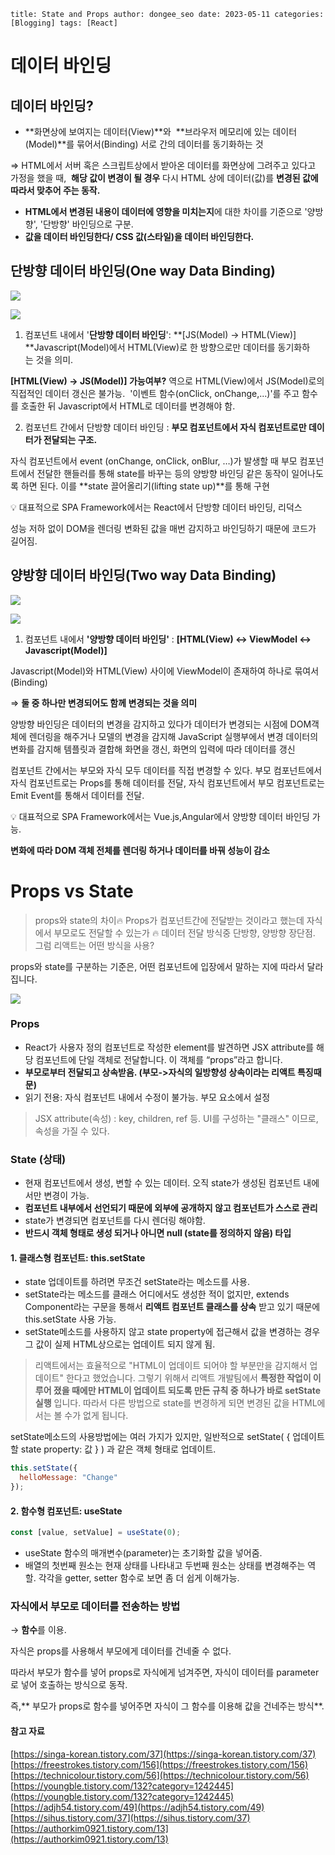 `title: State and Props author: dongee_seo date: 2023-05-11 categories: [Blogging] tags: [React]`

# 데이터 바인딩

## 데이터 바인딩?

- **화면상에 보여지는 데이터(View)**와 
  **브라우저 메모리에 있는 데이터(Model)**를 묶어서(Binding)
  서로 간의 데이터를 동기화하는 것

=> HTML에서 서버 혹은 스크립트상에서 받아온 데이터를 화면상에 그려주고 있다고 가정을 했을 때, 
**해당 값이 변경이 될 경우** 다시 HTML 상에 데이터(값)를 **변경된 값에 따라서 맞추어 주는 동작.**

- **HTML에서 변경된 내용이 데이터에 영향을 미치는지**에 대한 차이를 기준으로 '양방향', '단방향' 바인딩으로 구분.
- **값을 데이터 바인딩한다/ CSS 값(스타일)을 데이터 바인딩한다.**

## 단방향 데이터 바인딩(One way Data Binding)

![](https://velog.velcdn.com/images/seod0209/post/2254e132-dac3-48ec-8e21-f669a3902cd4/image.gif)

![](https://velog.velcdn.com/images/seod0209/post/264870d8-e88e-4c11-b699-3f3ab5da9972/image.png)

1. 컴포넌트 내에서 '**단방향 데이터 바인딩**': **[JS(Model) -> HTML(View)]
   **Javascript(Model)에서 HTML(View)로 한 방향으로만 데이터를 동기화하는 것을 의미.

**[HTML(View) -> JS(Model)] 가능여부?**
역으로 HTML(View)에서 JS(Model)로의 직접적인 데이터 갱신은 불가능.
 '이벤트 함수(onClick, onChange,...)'를 주고 함수를 호출한 뒤 Javascript에서 HTML로 데이터를 변경해야 함.

2. 컴포넌트 간에서 단방향 데이터 바인딩
   : **부모 컴포넌트에서 자식 컴포넌트로만 데이터가 전달되는 구조.**

자식 컴포넌트에서 event (onChange, onClick, onBlur, …)가 발생할 때
부모 컴포넌트에서 전달한 핸들러를 통해 state를 바꾸는 등의 양방향 바인딩 같은 동작이 일어나도록 하면 된다. 이를 **state 끌어올리기(lifting state up)**를 통해 구현

💡 대표적으로 SPA Framework에서는 React에서 단방향 데이터 바인딩, 리덕스

성능 저하 없이 DOM을 렌더링
변화된 값을 매번 감지하고 바인딩하기 때문에 코드가 길어짐.

## 양방향 데이터 바인딩(Two way Data Binding)

![](https://velog.velcdn.com/images/seod0209/post/a7e18e87-88fb-40dd-88db-d773332ea834/image.gif)

![](https://velog.velcdn.com/images/seod0209/post/081bdf7c-681e-426a-be33-83d432372cca/image.png)

1. 컴포넌트 내에서 **'양방향 데이터 바인딩'**
   : **[HTML(View) <-> ViewModel <-> Javascript(Model)]**

Javascript(Model)와 HTML(View) 사이에 ViewModel이 존재하여 하나로 묶여서(Binding)

⇒ **둘 중 하나만 변경되어도 함께 변경되는 것을 의미**

양방향 바인딩은 데이터의 변경을 감지하고 있다가 데이터가 변경되는 시점에 DOM객체에 렌더링을 해주거나 모델의 변경을 감지해 JavaScript 실행부에서 변경
데이터의 변화를 감지해 템플릿과 결합해 화면을 갱신, 화면의 입력에 따라 데이터를 갱신

컴포넌트 간에서는 부모와 자식 모두 데이터를 직접 변경할 수 있다.
부모 컴포넌트에서 자식 컴포넌트로는 Props를 통해 데이터를 전달,
자식 컴포넌트에서 부모 컴포넌트로는 Emit Event를 통해서 데이터를 전달.

💡 대표적으로 SPA Framework에서는 Vue.js,Angular에서 양방향 데이터 바인딩 가능.

**변화에 따라 DOM 객체 전체를 렌더링 하거나 데이터를 바꿔 성능이 감소**

# Props vs State

> props와 state의 차이🔥
> Props가 컴포넌트간에 전달받는 것이라고 했는데 자식에서 부모로도 전달할 수 있는가 🔥
> 데이터 전달 방식중 단방향, 양방향 장단점. 그럼 리액트는 어떤 방식을 사용?

props와 state를 구분하는 기준은, 어떤 컴포넌트에 입장에서 말하는 지에 따라서 달라집니다.

![](https://velog.velcdn.com/images/seod0209/post/1590a972-3f04-4e05-b956-9f13b5be56a4/image.png)

### **Props**

- React가 사용자 정의 컴포넌트로 작성한 element를 발견하면 JSX attribute를 해당 컴포넌트에 단일 객체로 전달합니다. 이 객체를 “props”라고 합니다.
- **부모로부터 전달되고 상속받음.
  (부모->자식의 일방향성 상속이라는 리액트 특징때문)**
- 읽기 전용: 자식 컴포넌트 내에서 수정이 불가능. 부모 요소에서 설정

> JSX attribute(속성)
> : key, children, ref 등. UI를 구성하는 "클래스" 이므로, 속성을 가질 수 있다.

### **State (상태)**

- 현재 컴포넌트에서 생성, 변할 수 있는 데이터.
  오직 state가 생성된 컴포넌트 내에서만 변경이 가능.
- **컴포넌트 내부에서 선언되기 때문에 외부에 공개하지 않고 컴포넌트가 스스로 관리**
- state가 변경되면 컴포넌트를 다시 렌더링 해야함.
- **반드시 객체 형태로 생성 되거나 아니면 null (state를 정의하지 않음) 타입**

#### 1. 클래스형 컴포넌트: this.setState

- state 업데이트를 하려면 무조건 setState라는 메소드를 사용.
- setState라는 메소드를 클래스 어디에서도 생성한 적이 없지만,
  extends Component라는 구문을 통해서 **리액트 컴포넌트 클래스를 상속** 받고 있기 때문에
  this.setState 사용 가능.
- setState메소드를 사용하지 않고 state property에 접근해서 값을 변경하는 경우
  그 값이 실제 HTML상으로는 업데이트 되지 않게 됨.

> 리액트에서는 효율적으로 "HTML이 업데이트 되어야 할 부분만을 감지해서 업데이트" 한다고 했었습니다. 그렇기 위해서 리액트 개발팀에서 **특정한 작업이 이루어 졌을 때에만 HTML이 업데이트 되도록 만든 규칙 중 하나가 바로 setState실행** 입니다.
> 따라서 다른 방법으로 state를 변경하게 되면 변경된 값을 HTML에서는 볼 수가 없게 됩니다.

setState메소드의 사용방법에는 여러 가지가 있지만,
일반적으로 setState( { 업데이트할 state property: 값 } ) 과 같은 객체 형태로 업데이트.

```jsx
this.setState({
  helloMessage: "Change"
});
```

#### 2. 함수형 컴포넌트: useState

```jsx
const [value, setValue] = useState(0);
```

- useState 함수의 매개변수(parameter)는 초기화할 값을 넣어줌.
- 배열의 첫번째 원소는 현재 상태를 나타내고 두번째 원소는 상태를 변경해주는 역할.
  각각을 getter, setter 함수로 보면 좀 더 쉽게 이해가능.

### **자식에서 부모로 데이터를 전송하는 방법**

→ **함수**를 이용.

자식은 props를 사용해서 부모에게 데이터를 건네줄 수 없다.

따라서 부모가 함수를 넣어 props로 자식에게 넘겨주면,
자식이 데이터를 parameter로 넣어 호출하는 방식으로 동작.

즉,** 부모가 props로 함수를 넣어주면 자식이 그 함수를 이용해 값을 건네주는 방식**.

#### 참고 자료

[https://singa-korean.tistory.com/37](https://singa-korean.tistory.com/37)
[https://freestrokes.tistory.com/156](https://freestrokes.tistory.com/156)
[https://technicolour.tistory.com/56](https://technicolour.tistory.com/56)
[https://youngble.tistory.com/132?category=1242445](https://youngble.tistory.com/132?category=1242445)
[https://adjh54.tistory.com/49](https://adjh54.tistory.com/49)
[https://sihus.tistory.com/37](https://sihus.tistory.com/37)
[https://authorkim0921.tistory.com/13](https://authorkim0921.tistory.com/13)
